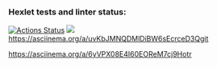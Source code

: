 ### Hexlet tests and linter status:
[![Actions Status](https://github.com/Dimamitosan/backend-project-44/workflows/hexlet-check/badge.svg)](https://github.com/Dimamitosan/backend-project-44/actions)
<a href="https://codeclimate.com/github/Dimamitosan/backend-project-44/maintainability"><img src="https://api.codeclimate.com/v1/badges/a35b12788459759fe5c5/maintainability" /></a>
https://asciinema.org/a/uvKbJMNQDMlDiBW6sEcrceD3Qgit 

https://asciinema.org/a/6yVPX08E4I60EOReM7cj9Hotr
